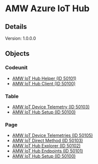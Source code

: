 
# AMW Azure IoT Hub


## Details

Version: 1.0.0.0<br>



## Objects


### Codeunit

 - [AMW IoT Hub Helper (ID 50101)](Cod50101.AMWIoTHubHelper.md)<br>
 - [AMW IoT Hub Client (ID 50100)](Cod50100.AMWIoTHubClient.md)<br>

### Table

 - [AMW IoT Device Telemetry (ID 50103)](Tab50103.AMWIoTDeviceTelemetry.md)<br>
 - [AMW IoT Hub Setup (ID 50100)](Tab50100.AMWIoTHubSetup.md)<br>

### Page

 - [AMW IoT Device Telemetries (ID 50105)](Pag50105.AMWIoTDeviceTelemetries.md)<br>
 - [AMW IoT Direct Method (ID 50103)](Pag50103.AMWIoTDirectMethod.md)<br>
 - [AMW IoT Hub Explorer (ID 50102)](Pag50102.AMWIoTHubExplorer.md)<br>
 - [AMW IoT Hub Endpoints (ID 50101)](Pag50101.AMWIoTHubEndpoints.md)<br>
 - [AMW IoT Hub Setup (ID 50100)](Pag50100.AMWIoTHubSetup.md)<br>
